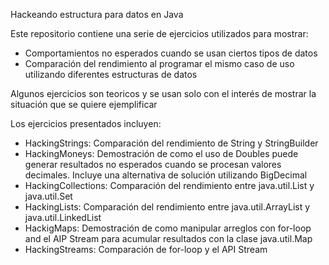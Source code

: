 Hackeando estructura para datos en Java


Este repositorio contiene una serie de ejercicios utilizados para mostrar:

- Comportamientos no esperados cuando se usan ciertos tipos de datos
- Comparación del rendimiento al programar el mismo caso de uso utilizando diferentes estructuras 
de datos

Algunos ejercicios son teoricos y se usan solo con el interés de mostrar la situación que se quiere ejemplificar

Los ejercicios presentados incluyen:

- HackingStrings: Comparación del rendimiento de String y StringBuilder
- HackingMoneys: Demostración de como el uso de Doubles puede generar resultados no esperados cuando se procesan valores decimales.
 Incluye una alternativa de solución utilizando BigDecimal
- HackingCollections:  Comparación del rendimiento entre java.util.List y java.util.Set
- HackingLists: Comparación del rendimiento entre java.util.ArrayList y java.util.LinkedList
- HackigMaps: Demostración de como manipular arreglos con for-loop and el AIP Stream para acumular resultados con la clase java.util.Map
- HackingStreams: Comparación de for-loop y el API Stream



